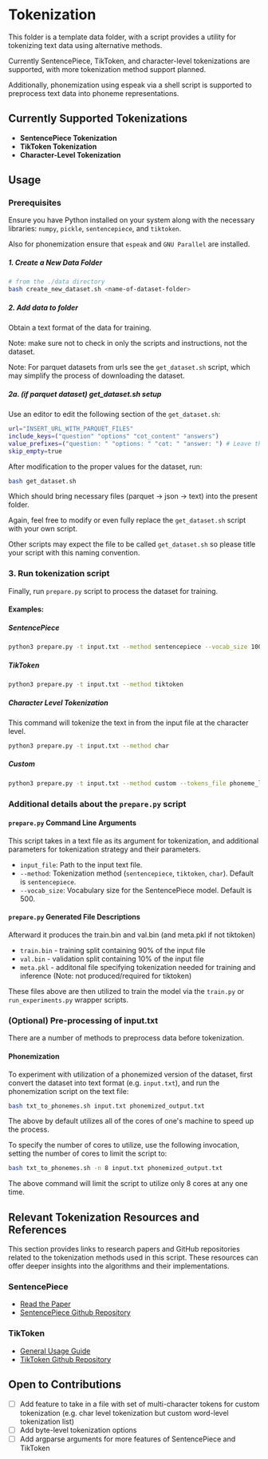 # Tokenization

This folder is a template data folder, with a script provides a utility for
tokenizing text data using alternative methods.

Currently SentencePiece, TikToken, and character-level tokenizations are
supported, with more tokenization method support planned.

Additionally, phonemization using espeak via a shell script is supported to
preprocess text data into phoneme representations.

## Currently Supported Tokenizations

- **SentencePiece Tokenization**
- **TikToken Tokenization**
- **Character-Level Tokenization**

## Usage

### Prerequisites

Ensure you have Python installed on your system along with the necessary
libraries: `numpy`, `pickle`, `sentencepiece`, and `tiktoken`.

Also for phonemization ensure that `espeak` and `GNU Parallel` are installed.

##### 1. Create a New Data Folder

```bash
# from the ./data directory
bash create_new_dataset.sh <name-of-dataset-folder>
```

##### 2. Add data to folder

Obtain a text format of the data for training.

Note: make sure not to check in only the scripts and instructions, not the dataset.

Note: For parquet datasets from urls see the `get_dataset.sh` script, which may
simplify the process of downloading the dataset.

##### 2a. (if parquet dataset) get_dataset.sh setup

Use an editor to edit the following section of the `get_dataset.sh`:

```bash
url="INSERT_URL_WITH_PARQUET_FILES"
include_keys=("question" "options" "cot_content" "answers")
value_prefixes=("question: " "options: " "cot: " "answer: ") # Leave this array empty if no prefixes are needed
skip_empty=true
```

After modification to the proper values for the dataset, run:

```bash
bash get_dataset.sh
```

Which should bring necessary files (parquet -> json -> text) into the present folder.

Again, feel free to modify or even fully replace the `get_dataset.sh` script with your own script.

Other scripts may expect the file to be called `get_dataset.sh` so please title
your script with this naming convention.

### 3. Run tokenization script

Finally, run `prepare.py` script to process the dataset for training.

#### Examples:

##### SentencePiece

```bash
python3 prepare.py -t input.txt --method sentencepiece --vocab_size 1000
```

##### TikToken

```bash
python3 prepare.py -t input.txt --method tiktoken
```

##### Character Level Tokenization

This command will tokenize the text in from the input file at the character level.

```bash
python3 prepare.py -t input.txt --method char
```

##### Custom

```bash
python3 prepare.py -t input.txt --method custom --tokens_file phoneme_list.txt
```

### Additional details about the `prepare.py` script

#### `prepare.py` Command Line Arguments

This script takes in a text file as its argument for tokenization, and
additional parameters for tokenization strategy and their parameters.

- `input_file`: Path to the input text file.
- `--method`: Tokenization method (`sentencepiece`, `tiktoken`, `char`). Default is `sentencepiece`.
- `--vocab_size`: Vocabulary size for the SentencePiece model. Default is 500.

#### `prepare.py` Generated File Descriptions

Afterward it produces the train.bin and val.bin (and meta.pkl if not tiktoken)
* `train.bin` - training split containing 90% of the input file
* `val.bin` - validation split containing 10% of the input file
* `meta.pkl` - additonal file specifying tokenization needed for training and inference (Note: not produced/required for tiktoken)

These files above are then utilized to train the model via the `train.py` or
`run_experiments.py` wrapper scripts.

### (Optional) Pre-processing of input.txt

There are a number of methods to preprocess data before tokenization.

#### Phonemization

To experiment with utilization of a phonemized version of the dataset, first
convert the dataset into text format (e.g. `input.txt`), and run the
phonemization script on the text file:

```bash
bash txt_to_phonemes.sh input.txt phonemized_output.txt
```

The above by default utilizes all of the cores of one's machine to speed up the
process.

To specify the number of cores to utilize, use the following invocation, setting
the number of cores to limit the script to:

```bash
bash txt_to_phonemes.sh -n 8 input.txt phonemized_output.txt
```

The above command will limit the script to utilize only 8 cores at any one time.

## Relevant Tokenization Resources and References

This section provides links to research papers and GitHub repositories related to the tokenization methods used in this script. These resources can offer deeper insights into the algorithms and their implementations.

### SentencePiece

- [Read the Paper](https://arxiv.org/abs/1808.06226)
- [SentencePiece Github Repository](https://github.com/google/sentencepiece)

### TikToken

- [General Usage Guide](https://github.com/openai/openai-cookbook/blob/main/examples/How_to_count_tokens_with_tiktoken.ipynb)
- [TikToken Github Repository](https://github.com/openai/tiktoken)

## Open to Contributions

- [ ] Add feature to take in a file with set of multi-character tokens for custom tokenization (e.g. char level tokenization but custom word-level tokenization list)
- [ ] Add byte-level tokenization options
- [ ] Add argparse arguments for more features of SentencePiece and TikToken
